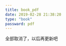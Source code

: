 ```yaml
---
title: book_pdf
date: 2019-02-28 21:38:20
type: "book"
passward: pdf
---
```


全部取消了，以后再更新吧

<!--### 数值分析

####  第一章:绪论
{% pdf ./Computing_method/Chapter1.pdf %}
####  第二章:线性方程组的直接解法
{% pdf ./Computing_method/Chapter2.pdf %}
####  第三章:线性方程组的迭代解法
{% pdf ./Computing_method/Chapter3.pdf %}
####  第四章:插值法
{% pdf ./Computing_method/Chapter4.pdf %}
####  第五章:函数逼近与计算
{% pdf ./Computing_method/Chapter5.pdf %}
####  第六章:数值积分与数值微分
{% pdf ./Computing_method/Chapter6.pdf %}
####  第七章:常微分方程数值解法
{% pdf ./Computing_method/Chapter7.pdf %}
####  第八章:非线性方程求根
{% pdf ./Computing_method/Chapter8.pdf %}
####  复习
{% pdf ./Computing_method/Review.pdf %}
#### 数值分析教材
{% pdf ./Computing_method/数值分析教材.pdf %}
#### 习题解析
{% pdf ./Computing_method/习题解析.pdf %}
#### 科学和工程计算基础
{% pdf ./Computing_method/科学和工程计算基础.pdf %}-->